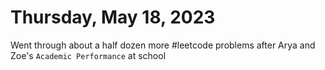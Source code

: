 # Thursday, May 18, 2023

Went through about a half dozen more #leetcode problems after Arya and Zoe's `Academic Performance` at school